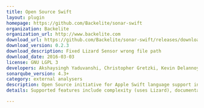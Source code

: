 ```yaml
---
title: Open Source Swift
layout: plugin
homepage: https://github.com/Backelite/sonar-swift
organization: Backelite
organization_url: http://www.backelite.com
download_url: https://github.com/Backelite/sonar-swift/releases/download/0.2.3/backelite-sonar-swift-plugin-0.2.3.jar
download_version: 0.2.3
download_description: Fixed Lizard Sensor wrong file path
download_date: 2016-03-03
license: GNU LGPL 3
developers: Akshaysingh Yaduvanshi, Christopher Gretzki, Kevin Delannoy
sonarqube_version: 4.3+
category: external analysers
description: Open Source initiative for Apple Swift language support in SonarQube.
details: Supported features include complexity (uses Lizard), documentation, duplications, issues (uses SwiftLint), size, tests (uses xcodebuild + xcpretty) and code coverage (uses slather) 

---
```


